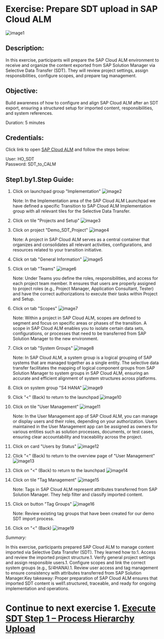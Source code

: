 # Exercise: Prepare SDT upload in SAP Cloud ALM

![image1](Images/image1.png)

## Description: 
In this exercise, participants will prepare the SAP Cloud ALM environment to receive and organize the content exported from SAP Solution Manager via Selective Data Transfer (SDT). They will review project settings, assign responsibilities, configure scopes, and prepare tag management.

## Objective: 
Build awareness of how to configure and align SAP Cloud ALM after an SDT export, ensuring a structured setup for imported content, responsibilities, and system references.

Duration: 5 minutes

## Credentials:

Click link to open [SAP Cloud ALM](https://calm1.test1.eu101.0041.relctestbeta1.customer1.11.test.eu10.alm.cloud.sap/launchpad#Launchpad1.openFLPPage?pageId=BuildPage&spaceId=BuildSpace) and follow the steps below:

User: HO_SDT <br>
Password: SDT_to_CALM

## Step1.by1.Step Guide:

1. Click on launchpad group "Implementation"
    ![image2](Images/image2.png)

    Note: In the Implementation area of the SAP Cloud ALM Launchpad we have defined a specific Transition to SAP Cloud ALM Implementation group with all relevant tiles for the Selective Data Transfer.

1. Click on tile "Projects and Setup"
    ![image3](Images/image3.png)

1. Click on project "Demo\_SDT\_Project"
    ![image4](Images/image4.png)

    Note: A project in SAP Cloud ALM serves as a central container that organizes and consolidates all relevant activities, configurations, and resources related to your transition initiative.

1. Click on tab "General Information"
    ![image5](Images/image5.png)

1. Click on tab "Teams"
    ![image6](Images/image6.png)

    Note: Under Teams you define the roles, responsibilities, and access for each project team member. It ensures that users are properly assigned to project roles (e.g., Project Manager, Application Consultant, Tester) and have the correct authorizations to execute their tasks within Project and Setup.

1. Click on tab "Scopes"
    ![image7](Images/image7.png)

    Note: Within a project in SAP Cloud ALM, scopes are defined to segment and focus on specific areas or phases of the transition. A scope in SAP Cloud ALM enables you to isolate certain data sets, configurations, or processes that need to be transferred from SAP Solution Manager to the new environment.

1. Click on tab "System Groups"
    ![image8](Images/image8.png)

    Note: In SAP Cloud ALM, a system group is a logical grouping of SAP systems that are managed together as a single entity. The selective data transfer facilitates the mapping of logical component groups from SAP Solution Manager to system groups in SAP Cloud ALM, ensuring an accurate and efficient alignment of system structures across platforms.

1. Click on system group "S4 HANA"
    ![image9](Images/image9.png)

1. Click "<" (Back) to return to the launchpad
    ![image10](Images/image10.png)

1. Click on tile "User Management"
    ![image11](Images/image11.png)

    Note: In the User Management app of SAP Cloud ALM, you can manage or display users and their roles, depending on your authorization. Users maintained in the User Management app can be assigned as owners for various entities such as solution processes, documents, or test cases, ensuring clear accountability and traceability across the project.

1. Click on card "Users by Status"
    ![image12](Images/image12.png)

1. Click "<" (Back) to return to the overview page of "User Management"
    ![image13](Images/image13.png)

1. Click on "<" (Back) to return to the launchpad
    ![image14](Images/image14.png)

1. Click on tile "Tag Management"
    ![image15](Images/image15.png)

    Note: Tags in SAP Cloud ALM represent attributes transferred from SAP Solution Manager. They help filter and classify imported content.

1. Click on button "Tag Groups"
    ![image16](Images/image16.png)

    Note: Review existing tag groups that have been created for our demo SDT import process.

1. Click on "<" (Back)
    ![image19](Images/image19.png)

*Summary:*

In this exercise, participants prepared SAP Cloud ALM to manage content imported via Selective Data Transfer (SDT). They learned how to:1. Access and review the imported project structure.1. Verify general project settings and assign responsible users.1. Configure scopes and link the correct system groups (e.g., S/4HANA).1. Review user access and tag management to ensure consistency with attributes transferred from SAP Solution Manager.Key takeaway: Proper preparation of SAP Cloud ALM ensures that imported SDT content is well1.structured, traceable, and ready for ongoing implementation and operations.

# Continue to next exercise 1. [Execute SDT Step 1 – Process Hierarchy Upload](../SDT_STEP1/SDT_STEP1.md)

